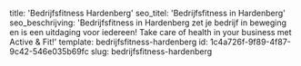 title: 'Bedrijfsfitness Hardenberg'
seo_titel: 'Bedrijfsfitness in Hardenberg'
seo_beschrijving: 'Bedrijfsfitness in Hardenberg zet je bedrijf in beweging en is een uitdaging voor iedereen! Take care of health in your business met Active & Fit!'
template: bedrijfsfitness-hardenberg
id: 1c4a726f-9f89-4f87-9c42-546e035b69fc
slug: bedrijfsfitness-hardenberg